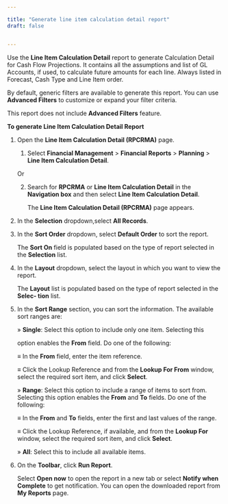 ```yaml
---

title: "Generate line item calculation detail report"
draft: false


---
```


Use the **Line Item Calculation Detail** report to generate Calculation Detail for Cash Flow Projections. It contains all the assumptions and list of GL Accounts, if used, to calculate future amounts for each line. Always listed in Forecast, Cash Type and Line Item order.

By default, generic filters are available to generate this report. You can use **Advanced Filters** to customize or expand your filter criteria.

This report does not include **Advanced Filters** feature.

**To generate Line Item Calculation Detail Report**

1.  Open the **Line Item Calculation Detail (RPCRMA)** page.

    1.  Select **Financial Management** \> **Financial Reports** \> **Planning** \> **Line Item Calculation Detail**.

    Or

    2.  Search for **RPCRMA** or **Line Item Calculation Detail** in the **Navigation box** and then select **Line Item Calculation Detail**.

        The **Line Item Calculation Detail (RPCRMA)** page appears.

2.  In the **Selection** dropdown,select **All Records**.

3.  In the **Sort Order** dropdown, select **Default Order** to sort the report.

    The **Sort On** field is populated based on the type of report selected in the **Selection** list.

4.  In the **Layout** dropdown, select the layout in which you want to view the report.

    The **Layout** list is populated based on the type of report selected in the **Selec- tion** list.

5.  In the **Sort Range** section, you can sort the information. The available sort ranges are:

    » **Single**: Select this option to include only one item. Selecting this

    option enables the **From** field. Do one of the following:

    ≡ In the **From** field, enter the item reference.

    ≡ Click the Lookup Reference and from the **Lookup For From** window, select the required sort item, and click **Select**.

    » **Range**: Select this option to include a range of items to sort from. Selecting this option enables the **From** and **To** fields. Do one of the following:

    ≡ In the **From** and **To** fields, enter the first and last values of the range.

    ≡ Click the Lookup Reference, if available, and from the **Lookup For** window, select the required sort item, and click **Select**.

    » **All**: Select this to include all available items.

6.  On the **Toolbar**, click **Run Report**.

    Select **Open now** to open the report in a new tab or select **Notify when Complete** to get notification. You can open the downloaded report from **My Reports** page.